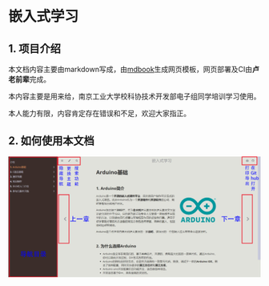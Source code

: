 # 嵌入式学习

## 1. 项目介绍

本文档内容主要由markdown写成，由[mdbook](https://rust-lang.github.io/mdBook/)生成网页模板，网页部署及CI由**卢老前辈**完成。

本内容主要是用来给，南京工业大学校科协技术开发部电子组同学培训学习使用。

本人能力有限，内容肯定存在错误和不足，欢迎大家指正。

## 2. 如何使用本文档

![Intro-mdbook](Images/0-1.png)
